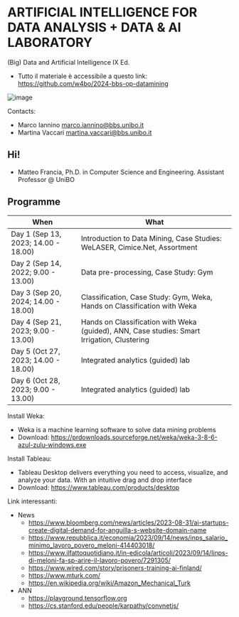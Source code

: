 # ARTIFICIAL INTELLIGENCE FOR DATA ANALYSIS + DATA & AI LABORATORY

(Big) Data and Artificial Intelligence IX Ed.

- Tutto il materiale è accessibile a questo link: https://github.com/w4bo/2024-bbs-op-datamining

![image](https://user-images.githubusercontent.com/18005592/235678122-cc2992d4-2113-42aa-aa83-a641c77e85e9.png)

Contacts:

-  Marco Iannino <marco.iannino@bbs.unibo.it>
-  Martina Vaccari <martina.vaccari@bbs.unibo.it>

## Hi!

- Matteo Francia, Ph.D. in Computer Science and Engineering. Assistant Professor @ UniBO

## Programme

| When | What |
| -    |  -    |
| Day 1 (Sep 13, 2023; 14.00 - 18.00) | Introduction to Data Mining, Case Studies: WeLASER, Cimice.Net, Assortment |
| Day 2 (Sep 14, 2022; 9.00 - 13.00)  | Data pre-processing, Case Study: Gym                    |
| Day 3 (Sep 20, 2024; 14.00 - 18.00) | Classification, Case Study: Gym, Weka, Hands on Classification with Weka |
| Day 4 (Sep 21, 2023; 9.00 - 13.00)  | Hands on Classification with Weka (guided), ANN, Case studies: Smart Irrigation, Clustering |
| Day 5 (Oct 27, 2023; 14.00 - 18.00) | Integrated analytics (guided) lab |
| Day 6 (Oct 28, 2023; 9.00 - 13.00)  | Integrated analytics (guided) lab |

Install Weka:

- Weka is a machine learning software to solve data mining problems 
- Download: https://prdownloads.sourceforge.net/weka/weka-3-8-6-azul-zulu-windows.exe

Install Tableau:

- Tableau Desktop delivers everything you need to access, visualize, and analyze your data. With an intuitive drag and drop interface
- Download: https://www.tableau.com/products/desktop

Link interessanti:

- News
  - https://www.bloomberg.com/news/articles/2023-08-31/ai-startups-create-digital-demand-for-anguilla-s-website-domain-name
  - https://www.repubblica.it/economia/2023/09/14/news/inps_salario_minimo_lavoro_povero_meloni-414403018/
  - https://www.ilfattoquotidiano.it/in-edicola/articoli/2023/09/14/linps-di-meloni-fa-sp-arire-il-lavoro-povero/7291305/
  - https://www.wired.com/story/prisoners-training-ai-finland/
  - https://www.mturk.com/
  - https://en.wikipedia.org/wiki/Amazon_Mechanical_Turk
- ANN
  - https://playground.tensorflow.org 
  - https://cs.stanford.edu/people/karpathy/convnetjs/ 
